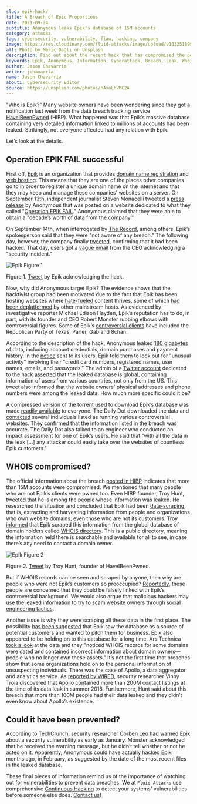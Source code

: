 ```yaml
---
slug: epik-hack/
title: A Breach of Epic Proportions
date: 2021-09-24
subtitle: Anonymous leaks Epik's database of 15M accounts
category: attacks
tags: cybersecurity, vulnerability, flaw, hacking, company
image: https://res.cloudinary.com/fluid-attacks/image/upload/v1632518994/blog/epik-hack/cover_epik.webp
alt: Photo by Meriç Dağlı on Unsplash
description: Find out about the recent hack that has compromised the personal information of millions of website owners, many of which were not even the victim's customers.
keywords: Epik, Anonymous, Information, Cyberattack, Breach, Leak, Whois, Ethical Hacking, Pentesting
author: Jason Chavarría
writer: jchavarria
name: Jason Chavarría
about1: Cybersecurity Editor
source: https://unsplash.com/photos/hAxoLhVMC2A
---
```


"Who is Epik?" Many website owners have been wondering since they got a
notification last week from the data breach tracking service
[HaveIBeenPwned](https://haveibeenpwned.com/) (HIBP). What happened was
that Epik’s massive database containing very detailed information linked
to millions of accounts had been leaked. Strikingly, not everyone
affected had any relation with Epik.

Let’s look at the details.

## Operation EPIK FAIL successful

First off, [Epik](https://www.epik.com/) is an organization that
provides [domain name
registration](https://encyclopedia2.thefreedictionary.com/Domain+registrar)
and [web
hosting](https://dictionary.cambridge.org/us/dictionary/english/web-hosting).
This means that they are one of the places other companies go to in
order to register a unique domain name on the Internet and that they may
keep and manage these companies' websites on a server. On September
13th, independent journalist Steven Monacelli tweeted a [press
release](https://twitter.com/stevanzetti/status/1437482759241469958) by
Anonymous that was posted on a website dedicated to what they called
"[Operation EPIK FAIL](https://archive.is/Czuu2)." Anonymous claimed
that they were able to obtain a "decade’s worth of data from the
company."

On September 14th, when interrogated by [The
Record](https://therecord.media/anonymous-hacks-and-leaks-data-from-domain-registrar-epik/),
among others, Epik’s spokesperson said that they were "not aware of any
breach." The following day, however, the company finally
[tweeted](https://twitter.com/EpikDotCom/status/1439020408783654917),
confirming that it had been hacked. That day, users got a [vague
email](https://www.dailydot.com/debug/epik-hack-far-right-sites-anonymous/)
from the CEO acknowledging a "security incident."

<div class="imgblock">

![Epik Figure 1](https://res.cloudinary.com/fluid-attacks/image/upload/v1632518994/blog/epik-hack/epik_figure_1.webp)

<div class="title">

Figure 1. [Tweet](https://twitter.com/EpikDotCom/status/1439020408783654917)
by Epik acknowledging the hack.

</div>

</div>

Now, why did Anonymous target Epik? The evidence shows that the
hacktivist group had been motivated due to the fact that Epik has been
hosting websites where
[hate-fueled](https://www.splcenter.org/hatewatch/2019/01/11/problem-epik-proportions)
content thrives, some of which [had been
deplatformed](https://arstechnica.com/tech-policy/2021/09/texas-abortion-snitch-website-kicked-off-godaddy-for-invading-peoples-privacy/?itm_source=parsely-api)
by other mainstream hosts. As evidenced by investigative reporter
Michael Edison Hayden, Epik’s reputation has to do, in part, with its
founder and CEO Robert Monster rubbing elbows with controversial
figures. Some of Epik’s [controversial
clients](https://arstechnica.com/information-technology/2021/09/epik-data-breach-impacts-15-million-users-including-non-customers/)
have included the Republican Party of Texas, Parler, Gab and 8chan.

According to the description of the hack, Anonymous leaked [180
gigabytes](https://ddosecrets.com/wiki/Epik) of data, including account
credentials, domain purchases and payment history. In the
[notice](https://twitter.com/svpndotcom/status/1439456727133474818) sent
to its users, Epik told them to look out for "unusual activity"
involving their "credit card numbers, registered names, user names,
emails, and passwords." The admin of a [Twitter
account](https://twitter.com/epikfailsnippet) dedicated to the hack
[asserted](https://twitter.com/epikfailsnippet/status/1440579325447659526)
that the leaked database is global, containing information of users from
various countries, not only from the US. This tweet also informed that
the website owners' physical addresses and phone numbers were among the
leaked data. How much more specific could it be?

A compressed version of the torrent used to download Epik’s database was
made [readily available](https://ddosecrets.com/wiki/Epik) to everyone.
The Daily Dot downloaded the data and
[contacted](https://www.dailydot.com/debug/epik-hack-far-right-sites-anonymous/)
several individuals listed as running various controversial websites.
They confirmed that the information listed in the breach was accurate.
The Daily Dot also talked to an engineer who conducted an impact
assessment for one of Epik’s users. He said that "with all the data in
the leak \[…​\] any attacker could easily take over the websites of
countless Epik customers."

## WHOIS compromised?

The official information about the breach [posted in
HIBP](https://haveibeenpwned.com/PwnedWebsites) indicates that more than
15M accounts were compromised. We mentioned that many people who are not
Epik’s clients were pwned too. Even HIBP founder, Troy Hunt,
[tweeted](https://twitter.com/troyhunt/status/1439705567400894464) that
he is among the people whose information was leaked. He researched the
situation and concluded that Epik had been
[data-scraping](https://www.targetinternet.com/what-is-data-scraping-and-how-can-you-use-it/),
that is, extracting and harvesting information from people and
organizations who own website domains, even those who are not its
customers. Troy
[informed](https://twitter.com/troyhunt/status/1439007532287082496) that
Epik scraped this information from the global database of domain holders
called [WHOIS directory](https://who.is/). This is a public directory,
meaning the information held there is searchable and available for all
to see, in case there’s any need to contact a domain owner.

<div class="imgblock">

![Epik Figure 2](https://res.cloudinary.com/fluid-attacks/image/upload/v1632518993/blog/epik-hack/epik_figure_2.webp)

<div class="title">

Figure 2. [Tweet](https://twitter.com/troyhunt/status/1439705567400894464)
by Troy Hunt, founder of HaveIBeenPwned.

</div>

</div>

But if WHOIS records can be seen and scraped by anyone, then why are
people who were not Epik’s customers so preoccupied?
[Reportedly](https://arstechnica.com/information-technology/2021/09/epik-data-breach-impacts-15-million-users-including-non-customers/),
these people are concerned that they could be falsely linked with Epik’s
controversial background. We would also argue that malicious hackers may
use the leaked information to try to scam website owners through [social
engineering tactics](../social-engineering/).

Another issue is why they were scraping all these data in the first
place. The possibility [has been
suggested](https://www.itworldcanada.com/article/cyber-security-today-sept-22-2021-epik-breach-has-epic-ramifications-misconfigurations-by-eventbuilder-users-and-phishing-attacks-on-the-aviation-sector/458810)
that Epik saw the database as a source of potential customers and wanted
to pitch them for business. Epik also appeared to be holding on to this
database for a long time. Ars Technica [took a
look](https://arstechnica.com/information-technology/2021/09/epik-data-breach-impacts-15-million-users-including-non-customers/)
at the data and they "noticed WHOIS records for some domains were dated
and contained incorrect information about domain owners—people who no
longer own these assets." It’s not the first time that breaches show
that some organizations hold on to the personal information of
unsuspecting individuals. There was the case of Apollo, a data
aggregator and analytics service. As [reported by
WIRED](https://www.wired.com/story/apollo-breach-linkedin-salesforce-data/),
security researcher Vinny Troia discovered that Apollo contained more
than 200M contact listings at the time of its data leak in summer 2018.
Furthermore, Hunt said about this breach that more than 100M people had
their data leaked and they didn’t even know about Apollo’s existence.

## Could it have been prevented?

According to
[TechCrunch](https://techcrunch.com/2021/09/17/epik-website-bug-hacked/),
security researcher Corben Leo had warned Epik about a security
vulnerability as early as January. Monster acknowledged that he received
the warning message, but he didn’t tell whether or not he acted on it.
Apparently, Anonymous could have actually hacked Epik months ago, in
February, as suggested by the date of the most recent files in the
leaked database.

These final pieces of information remind us of the importance of
watching out for vulnerabilities to prevent data breaches. We at `Fluid
Attacks` use comprehensive [Continuous
Hacking](../../services/continuous-hacking/) to detect your systems'
vulnerabilities before someone else does. [Contact
us](../../contact-us/)\!
